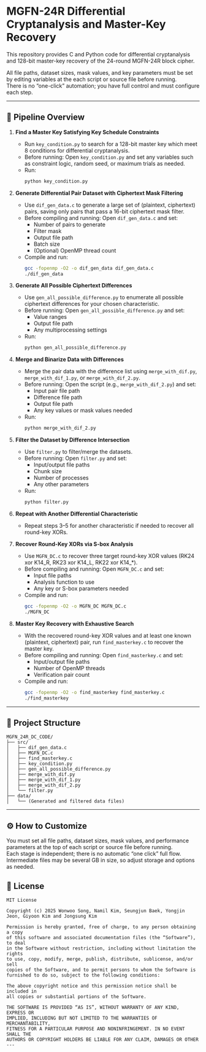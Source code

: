 # MGFN-24R Differential Cryptanalysis and Master-Key Recovery

This repository provides C and Python code for differential cryptanalysis and 128-bit master-key recovery of the 24-round MGFN-24R block cipher.

All file paths, dataset sizes, mask values, and key parameters must be set by editing variables at the  each script or source file before running.  
There is no “one-click” automation; you have full control and must configure each step.

---

## 🚦 Pipeline Overview

1. **Find a Master Key Satisfying Key Schedule Constraints**
   - Run `key_condition.py` to search for a 128-bit master key which meet 8 conditions for differential cryptanalysis.
   - Before running: Open `key_condition.py` and set any variables such as constraint logic, random seed, or maximum trials as needed.
   - Run:
     ```bash
     python key_condition.py
     ```

2. **Generate Differential Pair Dataset with Ciphertext Mask Filtering**
   - Use `dif_gen_data.c` to generate a large set of (plaintext, ciphertext) pairs, saving only pairs that pass a 16-bit ciphertext mask filter.
   - Before compiling and running: Open `dif_gen_data.c` and set:
     - Number of pairs to generate
     - Filter mask
     - Output file path
     - Batch size
     - (Optional) OpenMP thread count
   - Compile and run:
     ```bash
     gcc -fopenmp -O2 -o dif_gen_data dif_gen_data.c
     ./dif_gen_data
     ```

3. **Generate All Possible Ciphertext Differences**
   - Use `gen_all_possible_difference.py` to enumerate all possible ciphertext differences for your chosen characteristic.
   - Before running: Open `gen_all_possible_difference.py` and set:
     - Value ranges
     - Output file path
     - Any multiprocessing settings
   - Run:
     ```bash
     python gen_all_possible_difference.py
     ```

4. **Merge and Binarize Data with Differences**
   - Merge the pair data with the difference list using `merge_with_dif.py`, `merge_with_dif_1.py`, or `merge_with_dif_2.py`.
   - Before running: Open the script (e.g., `merge_with_dif_2.py`) and set:
     - Input pair file path
     - Difference file path
     - Output file path
     - Any key values or mask values needed
   - Run:
     ```bash
     python merge_with_dif_2.py
     ```

5. **Filter the Dataset by Difference Intersection**
   - Use `filter.py` to filter/merge the datasets.
   - Before running: Open `filter.py` and set:
     - Input/output file paths
     - Chunk size
     - Number of processes
     - Any other parameters
   - Run:
     ```bash
     python filter.py
     ```

6. **Repeat with Another Differential Characteristic**
   - Repeat steps 3–5 for another characteristic if needed to recover all round-key XORs.

7. **Recover Round-Key XORs via S-box Analysis**
   - Use `MGFN_DC.c` to recover three target round-key XOR values (RK24 xor K14_R, RK23 xor K14_L, RK22 xor K14_*).
   - Before compiling and running: Open `MGFN_DC.c` and set:
     - Input file paths
     - Analysis function to use
     - Any key or S-box parameters needed
   - Compile and run:
     ```bash
     gcc -fopenmp -O2 -o MGFN_DC MGFN_DC.c
     ./MGFN_DC
     ```

8. **Master Key Recovery with Exhaustive Search**
   - With the recovered round-key XOR values and at least one known (plaintext, ciphertext) pair, run `find_masterkey.c` to recover the master key.
   - Before compiling and running: Open `find_masterkey.c` and set:
     - Input/output file paths
     - Number of OpenMP threads
     - Verification pair count
   - Compile and run:
     ```bash
     gcc -fopenmp -O2 -o find_masterkey find_masterkey.c
     ./find_masterkey
     ```

---

## 📁 Project Structure

```text
MGFN_24R_DC_CODE/
├── src/
│   ├── dif_gen_data.c
│   ├── MGFN_DC.c
│   ├── find_masterkey.c
│   ├── key_condition.py
│   ├── gen_all_possible_difference.py
│   ├── merge_with_dif.py
│   ├── merge_with_dif_1.py
│   ├── merge_with_dif_2.py
│   └── filter.py
├── data/
│   └── (Generated and filtered data files)
 ```
---


## ⚙️ How to Customize

You must set all file paths, dataset sizes, mask values, and performance parameters at the top of each script or source file before running.  
Each stage is independent; there is no automatic “one click” full flow.
Intermediate files may be several GB in size, so adjust storage and options as needed.



## 📄 License

```
MIT License

Copyright (c) 2025 Wonwoo Song, Namil Kim, Seungjun Baek, Yongjin Jeon, Giyoon Kim and Jongsung Kim

Permission is hereby granted, free of charge, to any person obtaining a copy
of this software and associated documentation files (the “Software”), to deal
in the Software without restriction, including without limitation the rights
to use, copy, modify, merge, publish, distribute, sublicense, and/or sell
copies of the Software, and to permit persons to whom the Software is
furnished to do so, subject to the following conditions:

The above copyright notice and this permission notice shall be included in
all copies or substantial portions of the Software.

THE SOFTWARE IS PROVIDED “AS IS”, WITHOUT WARRANTY OF ANY KIND, EXPRESS OR
IMPLIED, INCLUDING BUT NOT LIMITED TO THE WARRANTIES OF MERCHANTABILITY,
FITNESS FOR A PARTICULAR PURPOSE AND NONINFRINGEMENT. IN NO EVENT SHALL THE
AUTHORS OR COPYRIGHT HOLDERS BE LIABLE FOR ANY CLAIM, DAMAGES OR OTHER
---


